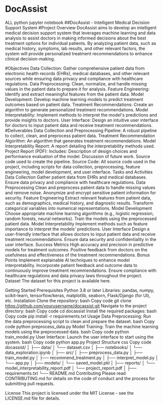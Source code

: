 # DocAssist
ALL python jupyter notebook
##DocAssist - Intelligent Medical Decision Support System
#Project Overview
DocAssist aims to develop an intelligent medical decision support system that leverages machine learning and data analysis to assist doctors in making informed decisions about the best treatment options for individual patients. By analyzing patient data, such as medical history, symptoms, lab results, and other relevant factors, the system will provide personalized treatment recommendations to enhance clinical decision-making.

#Objectives
Data Collection: Gather comprehensive patient data from electronic health records (EHRs), medical databases, and other relevant sources while ensuring data privacy and compliance with healthcare regulations.
Data Preprocessing: Clean, normalize, and handle missing values in the patient data to prepare it for analysis.
Feature Engineering: Identify and extract meaningful features from the patient data.
Model Development: Develop machine learning models to predict treatment outcomes based on patient data.
Treatment Recommendations: Create an algorithm to generate personalized treatment recommendations.
Model Interpretability: Implement methods to interpret the model's predictions and provide insights to doctors.
User Interface: Design an intuitive user interface for doctors to input patient data and receive treatment recommendations.
#Deliverables
Data Collection and Preprocessing Pipeline: A robust pipeline to collect, clean, and preprocess patient data.
Treatment Recommendation Algorithm: An algorithm that generates treatment recommendations.
Model Interpretability Report: A report detailing the interpretability methods used.
Project Report (PDF): Includes:
Description of design choices and performance evaluation of the model.
Discussion of future work.
Source code used to create the pipeline.
Source Code: All source code used in the project, including scripts for data collection, preprocessing, feature engineering, model development, and user interface.
Tasks and Activities
Data Collection
Gather patient data from EHRs and medical databases.
Ensure data privacy and compliance with healthcare regulations.
Data Preprocessing
Clean and preprocess patient data to handle missing values and remove noise.
Anonymize and encrypt sensitive patient information for security.
Feature Engineering
Extract relevant features from patient data, such as demographics, medical history, and diagnostic results.
Transform categorical variables into numerical representations.
Model Development
Choose appropriate machine learning algorithms (e.g., logistic regression, random forests, neural networks).
Train the models using the preprocessed patient data.
Model Interpretability
Implement methods such as feature importance to interpret the models' predictions.
User Interface
Design a user-friendly interface that allows doctors to input patient data and receive treatment recommendations.
Ensure data security and confidentiality in the user interface.
Success Metrics
High accuracy and precision in predictive models for treatment outcomes.
Positive feedback from doctors on the usefulness and effectiveness of the treatment recommendations.
Bonus Points
Implement explainable AI techniques to enhance model interpretability.
Incorporate patient feedback and outcome data to continuously improve treatment recommendations.
Ensure compliance with healthcare regulations and data privacy laws throughout the project.
Dataset
The dataset for this project is available here.

Getting Started
Prerequisites
Python 3.8 or later
Libraries: pandas, numpy, scikit-learn, tensorflow/keras, matplotlib, seaborn, Flask/Django (for UI), etc.
Installation
Clone the repository:
bash
Copy code
git clone https://github.com/yourusername/docassist.git
Navigate to the project directory:
bash
Copy code
cd docassist
Install the required packages:
bash
Copy code
pip install -r requirements.txt
Usage
Data Preprocessing: Run the data preprocessing script to clean and prepare the dataset.
bash
Copy code
python preprocess_data.py
Model Training: Train the machine learning models using the preprocessed data.
bash
Copy code
python train_model.py
User Interface: Launch the user interface to start using the system.
bash
Copy code
python app.py
Project Structure
css
Copy code
docassist/
│
├── data/
│   └── dataset.csv
│
├── notebooks/
│   └── data_exploration.ipynb
│
├── src/
│   ├── preprocess_data.py
│   ├── train_model.py
│   ├── recommend_treatment.py
│   ├── interpret_model.py
│   └── app.py
│
├── models/
│   └── saved_model.pkl
│
├── reports/
│   └── model_interpretability_report.pdf
│   └── project_report.pdf
│
├── requirements.txt
└── README.md
Contributing
Please read CONTRIBUTING.md for details on the code of conduct and the process for submitting pull requests.

License
This project is licensed under the MIT License - see the LICENSE.md file for details.
